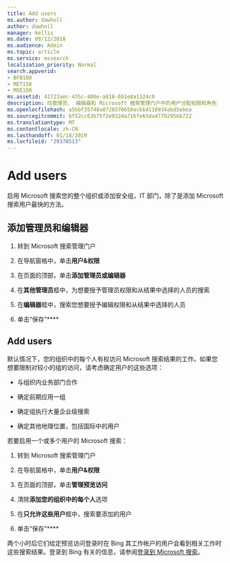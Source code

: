 ```yaml
---
title: Add users
ms.author: dawholl
author: dawholl
manager: kellis
ms.date: 09/12/2018
ms.audience: Admin
ms.topic: article
ms.service: mssearch
localization_priority: Normal
search.appverid:
- BFB160
- MET150
- MOE150
ms.assetid: 41723aec-435c-400e-a818-6b1e8a1324c0
description: 向管理员、 编辑器和 Microsoft 搜索管理门户中的用户分配权限和角色
ms.openlocfilehash: a5bbf35748a8720376650acbb4116934abd5ebea
ms.sourcegitcommit: bf52cc63b75f2e0324a716fe65da47702956b722
ms.translationtype: MT
ms.contentlocale: zh-CN
ms.lasthandoff: 01/18/2019
ms.locfileid: "29378513"
---
```

# <a name="add-users"></a>Add users

启用 Microsoft 搜索您的整个组织或添加安全组，IT 部门，除了是添加 Microsoft 搜索用户最快的方法。
  
## <a name="add-admins-and-editors"></a>添加管理员和编辑器

1. 转到 Microsoft 搜索管理门户
    
2. 在导航窗格中，单击**用户&amp;权限**
    
3. 在页面的顶部，单击**添加管理员或编辑器**
    
4. 在**其他管理员**框中，为想要授予管理员权限和从结果中选择的人员的搜索 
    
5. 在**编辑器**框中，搜索您想要授予编辑权限和从结果中选择的人员 
    
6. 单击“保存”****
    
## <a name="add-users"></a>Add users

默认情况下，您的组织中的每个人有权访问 Microsoft 搜索结果的工作。如果您想要限制对较小的组的访问，请考虑确定用户的这些选项：
  
- 与组织内业务部门合作
    
- 确定前期应用一组
    
- 确定组执行大量企业级搜索
    
- 确定其他地理位置，包括国际中的用户
    
若要启用一个或多个用户的 Microsoft 搜索：
  
1. 转到 Microsoft 搜索管理门户
    
2. 在导航窗格中，单击**用户&amp;权限**
    
3. 在页面的顶部，单击**管理预览访问**
    
4. 清除**添加您的组织中的每个人**选项 
    
5. 在**只允许这些用户**框中，搜索要添加的用户 
    
6. 单击“保存”****
    
两个小时后它们给定预览访问登录时在 Bing 其工作帐户的用户会看到相关工作时这些搜索结果。登录到 Bing 有关的信息，请参阅[登录到 Microsoft 搜索](use/sign-in.md)。